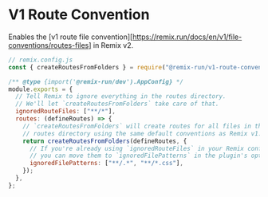 # V1 Route Convention

Enables the [v1 route file convention][https://remix.run/docs/en/v1/file-conventions/routes-files] in Remix v2.

```js
// remix.config.js
const { createRoutesFromFolders } = require("@remix-run/v1-route-convention");

/** @type {import('@remix-run/dev').AppConfig} */
module.exports = {
  // Tell Remix to ignore everything in the routes directory.
  // We'll let `createRoutesFromFolders` take care of that.
  ignoredRouteFiles: ["**/*"],
  routes: (defineRoutes) => {
    // `createRoutesFromFolders` will create routes for all files in the
    // routes directory using the same default conventions as Remix v1.
    return createRoutesFromFolders(defineRoutes, {
      // If you're already using `ignoredRouteFiles` in your Remix config,
      // you can move them to `ignoredFilePatterns` in the plugin's options.
      ignoredFilePatterns: ["**/.*", "**/*.css"],
    });
  },
};
```
